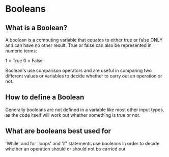 # Booleans

## What is a Boolean?

A boolean is a computing variable that equates to either true or false ONLY and can have no other result. True or false can also be represented in numeric terms:

1 = True
0 = False

Boolean's use comparison operators and are useful in comparing two different values or variables to decide whether to carry out an operation or not. 

## How to define a Boolean

Generally booleans are not defined in a variable like most other input types, as the code itself will work out whether something is true or not. 

## What are booleans best used for

'While' and for 'loops' and 'if' statements use booleans in order to decide whether an operation should or should not be carried out.
